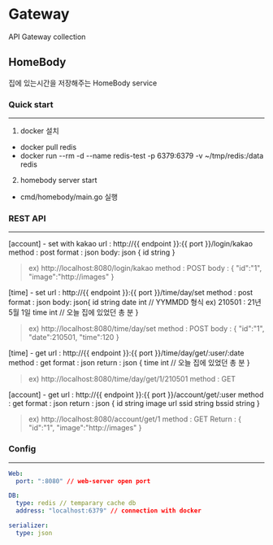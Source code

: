 Gateway
===

API Gateway collection

## HomeBody

집에 있는시간을 저장해주는 HomeBody service



### Quick start

--- 
1) docker 설치
- docker pull redis
- docker run --rm -d --name redis-test -p 6379:6379 -v ~/tmp/redis:/data redis

2) homebody server start
- cmd/homebody/main.go 실행

### REST API 

---
[account] - set with kakao
url : http://{{ endpoint }}:{{ port }}/login/kakao
method : post
format : json
body: json {
    id string
}

> ex) http://localhost:8080/login/kakao
> method : POST
> body : { "id":"1", "image":"http://images" }


[time] - set
url : http://{{ endpoint }}:{{ port }}/time/day/set
method : post
format : json
body: json{
    id string
    date int // YYMMDD 형식 ex) 210501 : 21년 5월 1일
    time int // 오늘 집에 있었던 총 분
}

> ex) http://localhost:8080/time/day/set
> method : POST
> body : { "id":"1", "date":210501, "time":120 }


[time] - get
url : http://{{ endpoint }}:{{ port }}/time/day/get/:user/:date
method : get
format : json
return : json {
    time int // 오늘 집에 있었던 총 분
}

> ex) http://localhost:8080/time/day/get/1/210501
> method : GET

[account] - get
url : http://{{ endpoint }}:{{ port }}/account/get/:user
method : get
format : json
return : json {
    id string
    image url
    ssid string
    bssid string
}

> ex) http://localhost:8080/account/get/1
> method : GET
> Return : { "id":"1", "image":"http://images" }

### Config

---
```yaml
Web:
  port: ":8080" // web-server open port

DB:
  type: redis // temparary cache db
  address: "localhost:6379" // connection with docker 

serializer:
  type: json 
```

